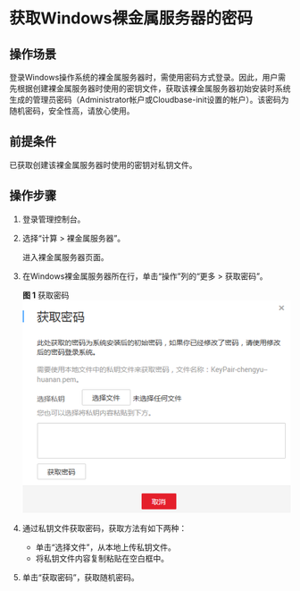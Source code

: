 # 获取Windows裸金属服务器的密码<a name="bms_umn_0030"></a>

## 操作场景<a name="section0230121618127"></a>

登录Windows操作系统的裸金属服务器时，需使用密码方式登录。因此，用户需先根据创建裸金属服务器时使用的密钥文件，获取该裸金属服务器初始安装时系统生成的管理员密码（Administrator帐户或Cloudbase-init设置的帐户）。该密码为随机密码，安全性高，请放心使用。

## 前提条件<a name="section81271915161618"></a>

已获取创建该裸金属服务器时使用的密钥对私钥文件。

## 操作步骤<a name="section15236417161414"></a>

1.  登录管理控制台。
2.  选择“计算 \> 裸金属服务器”。

    进入裸金属服务器页面。

3.  在Windows裸金属服务器所在行，单击“操作”列的“更多 \> 获取密码”。

    **图 1**  获取密码<a name="fig13462119192418"></a>  
    ![](figures/获取密码.png "获取密码")

4.  通过私钥文件获取密码，获取方法有如下两种：
    -   单击“选择文件”，从本地上传私钥文件。
    -   将私钥文件内容复制粘贴在空白框中。

5.  单击“获取密码”，获取随机密码。

